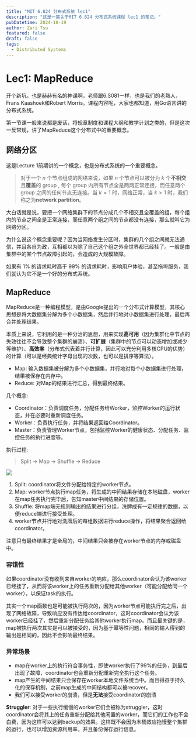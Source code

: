 ```yaml
---
title: "MIT 6.824 分布式系统 lec1"
description: "这是一篇关于MIT 6.824 分布式系统课程 lec1 的笔记。"
pubDatetime: 2024-10-19
author: Zari Tsu
featured: false
draft: false
tags:
  - Distributed Systems
---
```


# Lec1: MapReduce

开个新坑，也是赫赫有名的神课啊，老师跟6.S081一样，也是我们的老熟人，Frans Kaashoek和Robert Morris。课程内容呢，大家也都知道，用Go语言讲的分布式系统。

第一节课一般来说都是废话，将规章制度和课程大纲和教学计划之类的，但是这次一反常规，讲了MapReduce这个分布式中的重要概念。

## 网络分区

这是Lecture 1前期讲的一个概念，也是分布式系统的一个重要概念。

> 对于一个 $n$ 个节点组成的网络来说，如果 $n$ 个节点可以被分为 $k$ 个**不相交**且**覆盖**的 group , 每个 group 内所有节点全是两两正常连接，而任意两个 group 之间的任何节点无连接。当 $k = 1$ 时，网络正常，当 $k > 1$ 时，我们称之为**network partition**。

大白话就是说，要把一个网络集群下的节点分成几个不相交且全覆盖的组，每个组内的节点之间全是正常连接，而任意两个组之间的节点都没有连接，那么就叫它为网络分区。

为什么说这个概念重要呢？因为当网络发生分区时，集群的几个组之间就无法通信，并且各自为政，互相都以为除了自己这个组之外全世界都已经挂了。一般是由集群中的某个节点故障引起的，会造成的大规模故障。

如果有 1% 的请求耗时高于 99% 的请求耗时，影响用户体验，甚至拖垮服务，我们就认为它不是一个好的分布式系统。

## MapReduce

MapReduce是一种编程模型，是由Google提出的一个分布式计算模型，其核心思想是将大数据集分解为多个小数据集，然后并行地对小数据集进行处理，最后再合并处理结果。

本质上来说，它利用的是一种分治的思想，用来实现**高可用**（因为集群化中节点的失效往往不会导致整个集群的崩溃）、**可扩展**（集群中的节点可以动态增加或减少等维护）、**高效率**（分布式代表着并行计算，因此可以充分利用多核CPU的优势）的计算（可以是经典统计字母出现的次数，也可以是排序等算法）。

* Map: 输入数据集被分解为多个小数据集，并行地对每个小数据集进行处理，结果被保存在内存中。
* Reduce: 对Map的结果进行汇总，得到最终结果。

几个概念: 

* Coordinator：负责调度任务，分配任务给Worker，监控Worker的运行状态，并在必要时重新调度任务。
* Worker：负责执行任务，并将结果返回给Coordinator。
* Master：负责管理Worker节点，包括监控Worker的健康状态、分配任务、监控任务的执行进度等。

执行过程: 

> Split -> Map -> Shuffle -> Reduce

![](https://www.panziye.com/wp-content/uploads/2020/08/2020080607075996.png)

1. Split: coordinator将文件分配给特定的worker节点。
2. Map: worker节点执行map任务，将生成的中间结果存储在本地磁盘，worker在map任务执行完毕后，告知master中间结果的存储位置。
3. Shuffle: 将map端无规则输出的结果进行分组，洗牌成有一定规律的数据，以便reduce端进行接受处理。 
4. worker节点并行地对洗牌后的每组数据进行reduce操作，将结果聚合返回给coordinator。

注意只有最终结果才是全局的，中间结果只会被存在worker节点的内存或磁盘中。

### 容错性

如果coordinator没有收到来自worker的响应，那么coordinator会认为该worker已经挂了，从而将该worker上的任务重新分配给其他worker（可能分配给同一个worker），以保证task的执行。

其实一个map函数也是可能被执行两次的，因为worker节点可能执行完之后，出现了网络故障，导致响应没有传达给coordinator，这时coordinator会认为该worker已经挂了，然后重新分配任务给其他worker执行map。而且最关键的是，map被执行两次其实是可以被接受的，因为基于幂等性问题，相同的输入得到的输出是相同的，因此不会影响最终结果。

### 异常场景

* map在worker上的执行符合事务性，即使worker执行了99%的任务，到最后出现了故障，coordinator也会重新分配重新完全执行这个任务。
* map产生的中间结果只会保存在worker本地文件系统当中。而且得益于持久化的保存机制，之前map生成的中间结构都可以被recover。
* 我们可以接受worker的崩溃，但是**无法**接受coordinator的崩溃

**Struggler**: 对于一些执行缓慢的worker它们会被称为struggler，这时coordinator会将其上的任务重新分配给其他闲置的worker，而它们的工作也不会白费，因为这样可以达到backup的效果。这样既不会因为木桶效应拖慢整个集群的运行，也可以增加资源利用率，并且备份保存运行信息。
